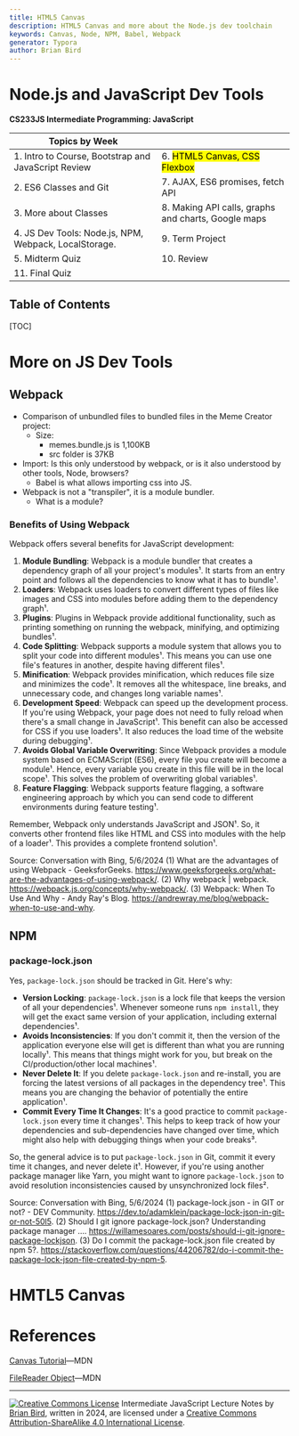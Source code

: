 ```yaml
---
title: HTML5 Canvas
description: HTML5 Canvas and more about the Node.js dev toolchain
keywords: Canvas, Node, NPM, Babel, Webpack
generator: Typora
author: Brian Bird
---
```


<h1>Node.js and JavaScript Dev Tools</h1>

**CS233JS Intermediate Programming: JavaScript**

| Topics by Week                                        |                                                     |
| ----------------------------------------------------- | --------------------------------------------------- |
| 1. Intro to Course, Bootstrap and JavaScript Review   | 6. <mark>HTML5 Canvas, CSS Flexbox</mark>           |
| 2. ES6 Classes and Git                                | 7. AJAX, ES6 promises, fetch API                    |
| 3. More about Classes                                 | 8. Making API calls, graphs and charts, Google maps |
| 4. JS Dev Tools: Node.js, NPM, Webpack, LocalStorage. | 9. Term Project                                     |
| 5. Midterm Quiz                                       | 10. Review                                          |
| 11. Final Quiz                                        |                                                     |



<h2>Table of Contents</h2>

[TOC]

# More on JS Dev Tools

## Webpack

- Comparison of unbundled files to bundled files in the Meme Creator project:
  - Size: 
    - memes.bundle.js is 1,100KB
    - src folder is 37KB
- Import: Is this only understood by webpack, or is it also understood by other tools, Node, browsers?
  - Babel is what allows importing css into JS.
- Webpack is not a "transpiler", it is a module bundler.
  - What is a module?

### Benefits of Using Webpack

Webpack offers several benefits for JavaScript development:

1. **Module Bundling**: Webpack is a module bundler that creates a dependency graph of all your project's modules¹. It starts from an entry point and follows all the dependencies to know what it has to bundle¹.
2. **Loaders**: Webpack uses loaders to convert different types of files like images and CSS into modules before adding them to the dependency graph¹.
3. **Plugins**: Plugins in Webpack provide additional functionality, such as printing something on running the webpack, minifying, and optimizing bundles¹.
4. **Code Splitting**: Webpack supports a module system that allows you to split your code into different modules¹. This means you can use one file's features in another, despite having different files¹.
5. **Minification**: Webpack provides minification, which reduces file size and minimizes the code¹. It removes all the whitespace, line breaks, and unnecessary code, and changes long variable names¹.
6. **Development Speed**: Webpack can speed up the development process. If you're using Webpack, your page does not need to fully reload when there's a small change in JavaScript¹. This benefit can also be accessed for CSS if you use loaders¹. It also reduces the load time of the website during debugging¹.
7. **Avoids Global Variable Overwriting**: Since Webpack provides a module system based on ECMAScript (ES6), every file you create will become a module¹. Hence, every variable you create in this file will be in the local scope¹. This solves the problem of overwriting global variables¹.
8. **Feature Flagging**: Webpack supports feature flagging, a software engineering approach by which you can send code to different environments during feature testing¹.

Remember, Webpack only understands JavaScript and JSON¹. So, it converts other frontend files like HTML and CSS into modules with the help of a loader¹. This provides a complete frontend solution¹.

Source: Conversation with Bing, 5/6/2024
(1) What are the advantages of using Webpack - GeeksforGeeks. https://www.geeksforgeeks.org/what-are-the-advantages-of-using-webpack/.
(2) Why webpack | webpack. https://webpack.js.org/concepts/why-webpack/.
(3) Webpack: When To Use And Why - Andy Ray's Blog. https://andrewray.me/blog/webpack-when-to-use-and-why.

## NPM

### package-lock.json

Yes, `package-lock.json` should be tracked in Git. Here's why:

- **Version Locking**: `package-lock.json` is a lock file that keeps the version of all your dependencies¹. Whenever someone runs `npm install`, they will get the exact same version of your application, including external dependencies¹.
- **Avoids Inconsistencies**: If you don't commit it, then the version of the application everyone else will get is different than what you are running locally¹. This means that things might work for you, but break on the CI/production/other local machines¹.
- **Never Delete It**: If you delete `package-lock.json` and re-install, you are forcing the latest versions of all packages in the dependency tree¹. This means you are changing the behavior of potentially the entire application¹.
- **Commit Every Time It Changes**: It's a good practice to commit `package-lock.json` every time it changes¹. This helps to keep track of how your dependencies and sub-dependencies have changed over time, which might also help with debugging things when your code breaks³.

So, the general advice is to put `package-lock.json` in Git, commit it every time it changes, and never delete it¹. However, if you're using another package manager like Yarn, you might want to ignore `package-lock.json` to avoid resolution inconsistencies caused by unsynchronized lock files².

Source: Conversation with Bing, 5/6/2024
(1) package-lock.json - in GIT or not? - DEV Community. https://dev.to/adamklein/package-lock-json-in-git-or-not-50l5.
(2) Should I git ignore package-lock.json? Understanding package manager .... https://willamesoares.com/posts/should-i-git-ignore-package-lockjson.
(3) Do I commit the package-lock.json file created by npm 5?. https://stackoverflow.com/questions/44206782/do-i-commit-the-package-lock-json-file-created-by-npm-5.

# HMTL5 Canvas



# References

[Canvas Tutorial](https://developer.mozilla.org/en-US/docs/Web/API/Canvas_API/Tutorial)&mdash;MDN

[FileReader Object](https://developer.mozilla.org/en-US/docs/Web/API/FileReader)&mdash;MDN



[^1]: 

---

[![Creative Commons License](https://i.creativecommons.org/l/by-sa/4.0/88x31.png)](http://creativecommons.org/licenses/by-sa/4.0/) Intermediate JavaScript Lecture Notes by [Brian Bird](https://profbird.dev), written in <time>2024</time>, are licensed under a [Creative Commons Attribution-ShareAlike 4.0 International License](http://creativecommons.org/licenses/by-sa/4.0/). 